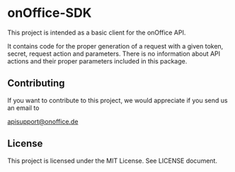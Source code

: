 # onOffice-SDK

This project is intended as a basic client for the onOffice API.

It contains code for the proper generation of a request with a given token, secret, request action
and parameters.
There is no information about API actions and their proper parameters included in
this package.


## Contributing

If you want to contribute to this project, we would appreciate if you send us an email to

apisupport@onoffice.de


## License

This project is licensed under the MIT License. See LICENSE document.